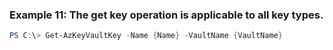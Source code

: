 
### Example 11: The get key operation is applicable to all key types.
```powershell
PS C:\> Get-AzKeyVaultKey -Name {Name} -VaultName {VaultName}


